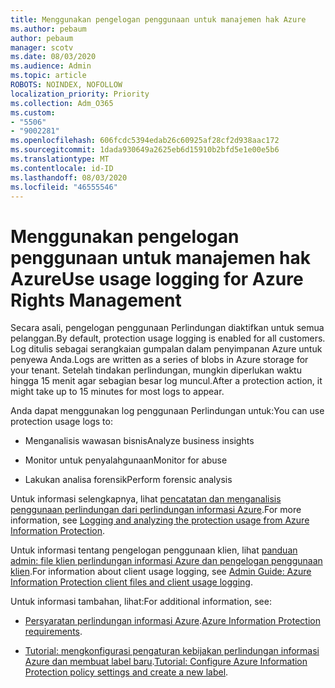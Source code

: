 ```yaml
---
title: Menggunakan pengelogan penggunaan untuk manajemen hak Azure
ms.author: pebaum
author: pebaum
manager: scotv
ms.date: 08/03/2020
ms.audience: Admin
ms.topic: article
ROBOTS: NOINDEX, NOFOLLOW
localization_priority: Priority
ms.collection: Adm_O365
ms.custom:
- "5506"
- "9002281"
ms.openlocfilehash: 606fcdc5394edab26c60925af28cf2d938aac172
ms.sourcegitcommit: 1dada930649a2625eb6d15910b2bfd5e1e00e5b6
ms.translationtype: MT
ms.contentlocale: id-ID
ms.lasthandoff: 08/03/2020
ms.locfileid: "46555546"
---
```

# <a name="use-usage-logging-for-azure-rights-management"></a><span data-ttu-id="4f44f-102">Menggunakan pengelogan penggunaan untuk manajemen hak Azure</span><span class="sxs-lookup"><span data-stu-id="4f44f-102">Use usage logging for Azure Rights Management</span></span>

<span data-ttu-id="4f44f-103">Secara asali, pengelogan penggunaan Perlindungan diaktifkan untuk semua pelanggan.</span><span class="sxs-lookup"><span data-stu-id="4f44f-103">By default, protection usage logging is enabled for all customers.</span></span> <span data-ttu-id="4f44f-104">Log ditulis sebagai serangkaian gumpalan dalam penyimpanan Azure untuk penyewa Anda.</span><span class="sxs-lookup"><span data-stu-id="4f44f-104">Logs are written as a series of blobs in Azure storage for your tenant.</span></span> <span data-ttu-id="4f44f-105">Setelah tindakan perlindungan, mungkin diperlukan waktu hingga 15 menit agar sebagian besar log muncul.</span><span class="sxs-lookup"><span data-stu-id="4f44f-105">After a protection action, it might take up to 15 minutes for most logs to appear.</span></span>

<span data-ttu-id="4f44f-106">Anda dapat menggunakan log penggunaan Perlindungan untuk:</span><span class="sxs-lookup"><span data-stu-id="4f44f-106">You can use protection usage logs to:</span></span>

- <span data-ttu-id="4f44f-107">Menganalisis wawasan bisnis</span><span class="sxs-lookup"><span data-stu-id="4f44f-107">Analyze business insights</span></span>

- <span data-ttu-id="4f44f-108">Monitor untuk penyalahgunaan</span><span class="sxs-lookup"><span data-stu-id="4f44f-108">Monitor for abuse</span></span>

- <span data-ttu-id="4f44f-109">Lakukan analisa forensik</span><span class="sxs-lookup"><span data-stu-id="4f44f-109">Perform forensic analysis</span></span>

<span data-ttu-id="4f44f-110">Untuk informasi selengkapnya, lihat [pencatatan dan menganalisis penggunaan perlindungan dari perlindungan informasi Azure](https://docs.microsoft.com/azure/information-protection/log-analyze-usage).</span><span class="sxs-lookup"><span data-stu-id="4f44f-110">For more information, see [Logging and analyzing the protection usage from Azure Information Protection](https://docs.microsoft.com/azure/information-protection/log-analyze-usage).</span></span>

<span data-ttu-id="4f44f-111">Untuk informasi tentang pengelogan penggunaan klien, lihat [panduan admin: file klien perlindungan informasi Azure dan pengelogan penggunaan klien](https://docs.microsoft.com/azure/information-protection/rms-client/client-admin-guide-files-and-logging).</span><span class="sxs-lookup"><span data-stu-id="4f44f-111">For information about client usage logging, see [Admin Guide: Azure Information Protection client files and client usage logging](https://docs.microsoft.com/azure/information-protection/rms-client/client-admin-guide-files-and-logging).</span></span>

<span data-ttu-id="4f44f-112">Untuk informasi tambahan, lihat:</span><span class="sxs-lookup"><span data-stu-id="4f44f-112">For additional information, see:</span></span>

- <span data-ttu-id="4f44f-113">[Persyaratan perlindungan informasi Azure](https://docs.microsoft.com/azure/information-protection/get-started/requirements).</span><span class="sxs-lookup"><span data-stu-id="4f44f-113">[Azure Information Protection requirements](https://docs.microsoft.com/azure/information-protection/get-started/requirements).</span></span>
    
- <span data-ttu-id="4f44f-114">[Tutorial: mengkonfigurasi pengaturan kebijakan perlindungan informasi Azure dan membuat label baru](https://docs.microsoft.com/azure/information-protection/get-started/infoprotect-quick-start-tutorial).</span><span class="sxs-lookup"><span data-stu-id="4f44f-114">[Tutorial: Configure Azure Information Protection policy settings and create a new label](https://docs.microsoft.com/azure/information-protection/get-started/infoprotect-quick-start-tutorial).</span></span>